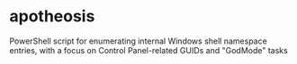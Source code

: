 # apotheosis
PowerShell script for enumerating internal Windows shell namespace entries, with a focus on Control Panel-related GUIDs and "GodMode" tasks
